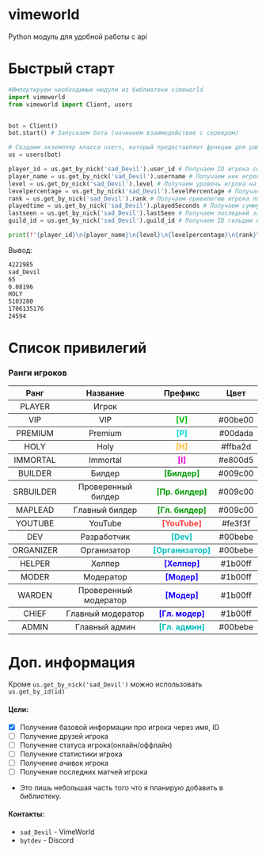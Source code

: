 # vimeworld
Python модуль для удобной работы с api

# Быстрый старт
```py
#Импортируем необходимые модули из библиотеки vimeworld
import vimeworld
from vimeworld import Client, users


bot = Client()
bot.start() # Запускаем бота (начинаем взаимодействие с сервером)

# Создаем экземпляр класса users, который предоставляет функции для работы с пользователями на сервере Vimeworld
us = users(bot)

player_id = us.get_by_nick('sad_Devil').user_id # Получаем ID игрока сервера по нику.
player_name = us.get_by_nick('sad_Devil').username # Получаем ник игрока сервера по нику
level = us.get_by_nick('sad_Devil').level # Получаем уровень игрока на сервере по нику
levelpercentage = us.get_by_nick('sad_Devil').levelPercentage # Получаем процент уровня игрока по нику
rank = us.get_by_nick('sad_Devil').rank # Получаем привилегию игрока по нику, список привилегий смотрите ниже.
playedtime = us.get_by_nick('sad_Devil').playedSeconds # Получаем сумму того времени когда игрок был на сервере 
lastseen = us.get_by_nick('sad_Devil').lastSeen # Получаем последний заход
guild_id = us.get_by_nick('sad_Devil').guild_id # Получаем ID гильдии в которой есть игрок, поиск информации о гильдии будет реализован в 0.0.2

print(f"{player_id}\n{player_name}\n{level}\n{levelpercentage}\n{rank}\n{playedtime}\n{lastseen}\n{guild_id}") # Вывод информации
```
Вывод:
```cmd
4222985
sad_Devil
65
0.08196
HOLY
5103280
1706135176
24594
```
# Список привилегий

  <section class="doc-content" id="index-page">
			<section class="left-docs">
				<h3>
					<a id="inforanks">
						Ранги игроков
						</a>
				</h3>
		<table>
      <thead>
        <tr>
          <th style="text-align: center">Ранг</th>
          <th style="text-align: center">Название</th>
          <th style="text-align: center">Префикс</th>
          <th style="text-align: center">Цвет</th>
    </tr>
  </thead>
  <tbody>
    <tr>
      <td style="text-align: center">PLAYER</td>
      <td style="text-align: center">Игрок</td>
      <td style="text-align: center"> </td>
      <td style="text-align: center"> </td>
    </tr>
  </tbody>
  <tbody>
    <tr>
      <td style="text-align: center">VIP</td>
      <td style="text-align: center">VIP</td>
      <td style="text-align: center"><b style="color: #00be00">[V]</b></td>
      <td style="text-align: center">#00be00</td>
    </tr>
  </tbody>
  <tbody>
    <tr>
      <td style="text-align: center">PREMIUM</td>
      <td style="text-align: center">Premium</td>
      <td style="text-align: center"><b style="color: #00dada">[P]</b></td>
      <td style="text-align: center">#00dada</td>
    </tr>
  </tbody>
  <tbody>
    <tr>
      <td style="text-align: center">HOLY</td>
      <td style="text-align: center">Holy</td>
      <td style="text-align: center"><b style="color: #ffba2d">[H]</b></td>
      <td style="text-align: center">#ffba2d</td>
    </tr>
  </tbody>
  <tbody>
    <tr>
      <td style="text-align: center">IMMORTAL</td>
      <td style="text-align: center">Immortal</td>
      <td style="text-align: center"><b style="color: #e800d5">[I]</b></td>
      <td style="text-align: center">#e800d5</td>
    </tr>
  </tbody>
  <tbody>
    <tr>
      <td style="text-align: center">BUILDER</td>
      <td style="text-align: center">Билдер</td>
      <td style="text-align: center"><b style="color: #009c00">[Билдер]</b></td>
      <td style="text-align: center">#009c00</td>
    </tr>
  </tbody>
  <tbody>
    <tr>
      <td style="text-align: center">SRBUILDER</td>
      <td style="text-align: center">Проверенный билдер</td>
      <td style="text-align: center"><b style="color: #009c00">[Пр. билдер]</b></td>
      <td style="text-align: center">#009c00</td>
    </tr>
  </tbody>
  <tbody>
    <tr>
      <td style="text-align: center">MAPLEAD</td>
      <td style="text-align: center">Главный билдер</td>
      <td style="text-align: center"><b style="color: #009c00">[Гл. билдер]</b></td>
      <td style="text-align: center">#009c00</td>
    </tr>
  </tbody>
  <tbody>
    <tr>
      <td style="text-align: center">YOUTUBE</td>
      <td style="text-align: center">YouTube</td>
      <td style="text-align: center"><b style="color: #fe3f3f">[YouTube]</b></td>
      <td style="text-align: center">#fe3f3f</td>
    </tr>
  </tbody>
  <tbody>
    <tr>
      <td style="text-align: center">DEV</td>
      <td style="text-align: center">Разработчик</td>
      <td style="text-align: center"><b style="color: #00bebe">[Dev]</b></td>
      <td style="text-align: center">#00bebe</td>
    </tr>
  </tbody>
  <tbody>
    <tr>
      <td style="text-align: center">ORGANIZER</td>
      <td style="text-align: center">Организатор</td>
      <td style="text-align: center"><b style="color: #00bebe">[Организатор]</b></td>
      <td style="text-align: center">#00bebe</td>
    </tr>
  </tbody>
  <tbody>
    <tr>
      <td style="text-align: center">HELPER</td>
      <td style="text-align: center">Хелпер</td>
      <td style="text-align: center"><b style="color: #1b00ff">[Хелпер]</b></td>
      <td style="text-align: center">#1b00ff</td>
    </tr>
  </tbody>
  <tbody>
    <tr>
      <td style="text-align: center">MODER</td>
      <td style="text-align: center">Модератор</td>
      <td style="text-align: center"><b style="color: #1b00ff">[Модер]</b></td>
      <td style="text-align: center">#1b00ff</td>
    </tr>
  </tbody>
  <tbody>
    <tr>
      <td style="text-align: center">WARDEN</td>
      <td style="text-align: center">Проверенный модератор</td>
      <td style="text-align: center"><b style="color: #1b00ff">[Модер]</b></td>
      <td style="text-align: center">#1b00ff</td>
    </tr>
  </tbody>
  <tbody>
    <tr>
      <td style="text-align: center">CHIEF</td>
      <td style="text-align: center">Главный модератор</td>
      <td style="text-align: center"><b style="color: #1b00ff">[Гл. модер]</b></td>
      <td style="text-align: center">#1b00ff</td>
    </tr>
  </tbody>
  <tbody>
    <tr>
      <td style="text-align: center">ADMIN</td>
      <td style="text-align: center">Главный админ</td>
      <td style="text-align: center"> <b style="color: #00bebe">[Гл. админ]</b></td>
      <td style="text-align: center">#00bebe</td>
    </tr>
  </tbody>
</table>
      </section>
  </section>

# Доп. информация
Кроме `us.get_by_nick('sad_Devil')` можно использовать `us.get_by_id(id)`

#### Цели:
- [x] Получение базовой информации про игрока через имя, ID
- [ ] Получение друзей игрока
- [ ] Получение статуса игрока(онлайн/оффлайн)
- [ ] Получение статистики игрока
- [ ] Получение ачивок игрока
- [ ] Получение последних матчей игрока
* Это лишь небольшая часть того что я планирую добавить в библиотеку.

#### Контакты:
* `sad_Devil` - VimeWorld
* `bytdev` - Discord
